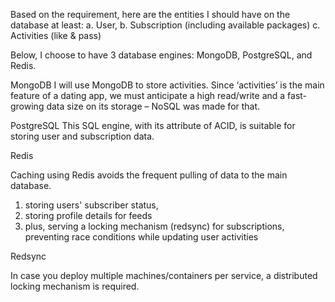 Based on the requirement, here are the entities I should have on the database at least:
a. User,
b. Subscription (including available packages)
c. Activities (like & pass)

Below, I choose to have 3 database engines: MongoDB, PostgreSQL, and Redis.
	
MongoDB
I will use MongoDB to store activities. Since ‘activities’ is the main feature of a dating
app, we must anticipate a high read/write and a fast-growing data size on its storage
– NoSQL was made for that.
	
PostgreSQL
This SQL engine, with its attribute of ACID, is suitable for storing user and subscription data.


Redis

Caching using Redis avoids the frequent pulling of data to the main database.

1. storing users' subscriber status,
2. storing profile details for feeds
3. plus, serving a locking mechanism (redsync) for subscriptions, preventing race conditions while updating user activities
	
Redsync

In case you deploy multiple machines/containers per service, a distributed locking
mechanism is required.

